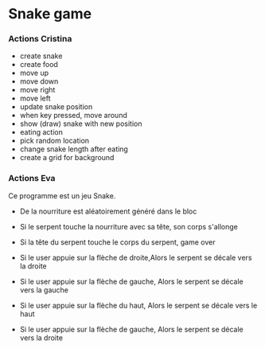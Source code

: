 # Snake game

### Actions Cristina

- create snake
- create food
- move up
- move down
- move right
- move left
- update snake position
- when key pressed, move around
- show (draw) snake with new position
- eating action
- pick random location
- change snake length after eating
- create a grid for background


### Actions Eva

Ce programme est un jeu Snake. 

- De la nourriture est aléatoirement généré dans le bloc
- Si le serpent touche la nourriture avec sa tête, son corps s'allonge

- Si la tête du serpent touche le corps du serpent, game over

- Si le user appuie sur la flèche de droite,Alors le serpent se décale vers la droite
- Si le user appuie sur la flèche de gauche, Alors le serpent se décale vers la gauche
- Si le user appuie sur la flèche du haut, Alors le serpent se décale vers le haut
- Si le user appuie sur la flèche de gauche, Alors le serpent se décale vers la droite
